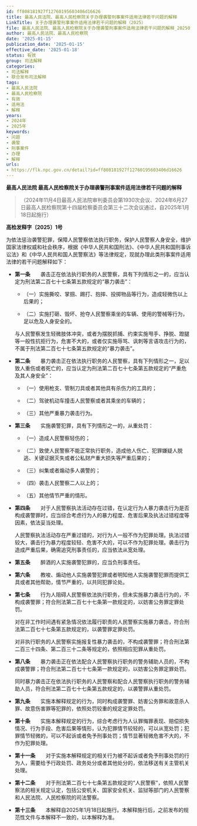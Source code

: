 ```yaml
---
id: ff808181927f12760195603406d16626
title: 最高人民法院、最高人民检察院关于办理袭警刑事案件适用法律若干问题的解释
LinkTitle: 关于办理袭警刑事案件适用法律若干问题的解释（2025）
file: 最高人民法院、最高人民检察院关于办理袭警刑事案件适用法律若干问题的解释_20250115_ff808181927f12760195603406d16626.docx
author: 最高人民法院、最高人民检察院
date: '2025-01-15'
publication_date: '2025-01-15'
effective_date: '2025-01-18'
status: 有效
group: 司法解释
categories:
- 司法解释
- 联合发布司法解释
tags:
- 最高人民法院
- 最高人民检察院
- 有效
- 适用法
- 解释
years:
- 2024年
- 2025年
keywords:
- 问题
- 袭警
- 刑事案件
- 办理
- 解释
urls:
- https://flk.npc.gov.cn/detail?id=ff808181927f12760195603406d16626
---
```


**最高人民法院 最高人民检察院关于办理袭警刑事案件适用法律若干问题的解释**

> （2024年11月4日最高人民法院审判委员会第1930次会议、2024年6月27日最高人民检察院第十四届检察委员会第三十二次会议通过，自2025年1月18日起施行）

**高检发释字〔2025〕1号**

为依法惩治袭警犯罪，保障人民警察依法执行职务，保护人民警察人身安全，维护国家法律权威和社会秩序，根据《中华人民共和国刑法》、《中华人民共和国刑事诉讼法》和《中华人民共和国人民警察法》等法律规定，现就办理此类刑事案件适用法律的若干问题解释如下：

- **第一条**　　袭击正在依法执行职务的人民警察，具有下列情形之一的，应当认定为刑法第二百七十七条第五款规定的“暴力袭击”：

  - （一）实施撕咬、掌掴、踢打、抱摔、投掷物品等行为，造成轻微伤以上后果的；

  - （二）实施打砸、毁坏、抢夺人民警察乘坐的车辆、使用的警械等行为，足以危及人身安全的。

  与人民警察发生轻微肢体冲突，或者为摆脱抓捕、约束实施甩手、挣脱、蹬腿等一般性抗拒行为，危害不大的，或者仅实施辱骂、讽刺等言语攻击行为的，不属于刑法第二百七十七条第五款规定的“暴力袭击”。

- **第二条**　　暴力袭击正在依法执行职务的人民警察，具有下列情形之一，足以致人重伤或者死亡的，应当认定为刑法第二百七十七条第五款规定的“严重危及其人身安全”：

  - （一）使用枪支、管制刀具或者其他具有杀伤力的工具的；

  - （二）驾驶机动车撞击人民警察或者其乘坐的车辆的；

  - （三）其他严重暴力袭击行为。

- **第三条**　　实施袭警犯罪，具有下列情形之一的，从重处罚：

  - （一）造成人民警察轻伤的；

  - （二）致使人民警察不能正常执行职务，造成他人伤亡、犯罪嫌疑人脱逃、关键证据灭失或者公私财产重大损失等严重后果的；

  - （三）纠集或者煽动多人袭警的；

  - （四）袭击人民警察二人以上的；

  - （五）其他情节严重的情形。

- **第四条**　　对于人民警察执法活动存在过错，在认定行为人暴力袭击行为是否构成袭警罪时，应当综合考虑行为人的暴力程度、危害后果及执法过错程度等因素，依法妥当处理。

  人民警察执法活动存在严重过错的，对行为人一般不作为犯罪处理。执法过错较大，袭击行为暴力程度较轻、危害不大的，可以不作为犯罪处理。袭击行为造成严重后果，确需追究刑事责任的，应当依法从宽处理。

- **第五条**　　醉酒的人实施袭警犯罪的，应当负刑事责任。

- **第六条**　　教唆、煽动他人实施袭警犯罪或者明知他人实施袭警犯罪而提供工具或者其他帮助，情节严重的，以共同犯罪论处。

- **第七条**　　行为人阻碍人民警察依法执行职务，但未实施暴力袭击行为的，不构成袭警罪；符合刑法第二百七十七条第一款规定的，以妨害公务罪定罪处罚。

  对在非工作时间遇有紧急情况依法履行职责的人民警察实施暴力袭击，符合刑法第二百七十七条第五款规定的，以袭警罪定罪处罚。

  对非执行职务的人民警察实施报复性暴力袭击的，不构成袭警罪；符合刑法第二百三十四条、第二百三十二条等规定的，依照相应犯罪从重处罚。

- **第八条**　　暴力袭击正在依法配合人民警察执行职务的警务辅助人员的，不构成袭警罪；符合刑法第二百七十七条第一款规定的，以妨害公务罪定罪处罚。

  同时暴力袭击正在依法执行职务的人民警察和配合人民警察执行职务的警务辅助人员，符合刑法第二百七十七条第五款规定的，以袭警罪从重处罚。

- **第九条**　　实施本解释规定的行为，同时构成袭警罪、妨害公务罪和故意杀人罪、故意伤害罪等犯罪的，依照处罚较重的规定定罪处罚。

- **第十条**　　实施本解释规定的行为，综合考虑行为人认罪悔罪表现、赔偿损失情况、行为手段、危害后果等情形，认为犯罪情节较轻的，可以从宽处罚；犯罪情节轻微的，可以不起诉或者免予刑事处罚；情节显著轻微危害不大的，不作为犯罪处理。

- **第十一条**　　对于实施本解释规定的相关行为被不起诉或者免予刑事处罚的行为人，需要给予行政处罚、政务处分或者其他处分的，依法移送有关主管机关处理。

- **第十二条**　　对于刑法第二百七十七条第五款规定的“人民警察”，依照人民警察法的相关规定认定，包括公安机关、国家安全机关、监狱等部门的人民警察和人民法院、人民检察院的司法警察。

- **第十三条**　　本解释自2025年1月18日起施行。本解释施行后，之前发布的规范性文件与本解释不一致的，以本解释为准。
